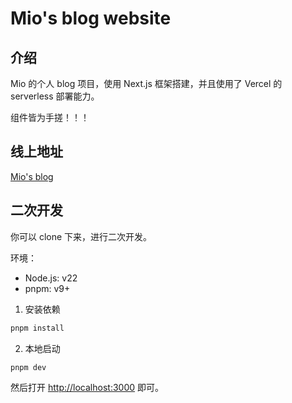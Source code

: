 # Mio's blog website

## 介绍

Mio 的个人 blog 项目，使用 Next.js 框架搭建，并且使用了 Vercel 的 serverless 部署能力。

组件皆为手搓！！！

## 线上地址

[Mio's blog](https://mio-blog.vercel.app)

## 二次开发

你可以 clone 下来，进行二次开发。

环境：
- Node.js: v22
- pnpm: v9+

1. 安装依赖
```bash
pnpm install
```
2. 本地启动
```bash
pnpm dev
```

然后打开 [http://localhost:3000](http://localhost:3000) 即可。
